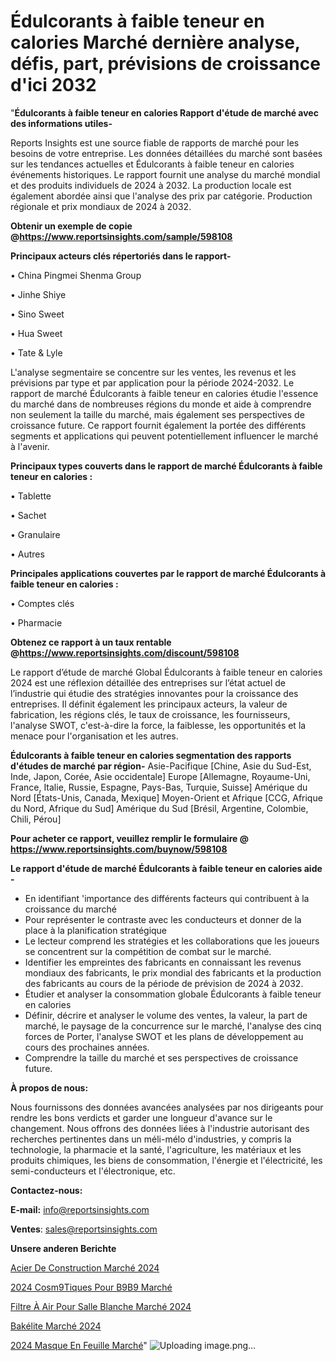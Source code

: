 # Édulcorants à faible teneur en calories Marché dernière analyse, défis, part, prévisions de croissance d'ici 2032

"<strong>Édulcorants à faible teneur en calories Rapport d'étude de marché avec des informations utiles-</strong>

Reports Insights est une source fiable de rapports de marché pour les besoins de votre entreprise. Les données détaillées du marché sont basées sur les tendances actuelles et Édulcorants à faible teneur en calories événements historiques. Le rapport fournit une analyse du marché mondial et des produits individuels de 2024 à 2032. La production locale est également abordée ainsi que l'analyse des prix par catégorie. Production régionale et prix mondiaux de 2024 à 2032.

<strong><b>Obtenir un exemple de copie @</b></strong><a href=https://www.reportsinsights.com/sample/598108><strong><b>https://www.reportsinsights.com/sample/598108</b></strong></a>

<b>Principaux acteurs clés répertoriés dans le rapport-</b>

<b> </b>• China Pingmei Shenma Group

• Jinhe Shiye

• Sino Sweet

• Hua Sweet

• Tate & Lyle

L'analyse segmentaire se concentre sur les ventes, les revenus et les prévisions par type et par application pour la période 2024-2032. Le rapport de marché Édulcorants à faible teneur en calories étudie l'essence du marché dans de nombreuses régions du monde et aide à comprendre non seulement la taille du marché, mais également ses perspectives de croissance future. Ce rapport fournit également la portée des différents segments et applications qui peuvent potentiellement influencer le marché à l'avenir.

<strong>Principaux types couverts dans le rapport de marché Édulcorants à faible teneur en calories :</strong>

• Tablette

• Sachet

• Granulaire

• Autres

<strong>Principales applications couvertes par le rapport de marché Édulcorants à faible teneur en calories :</strong>

• Comptes clés

• Pharmacie

<strong><b>Obtenez ce rapport à un taux rentable @</b></strong><a href=https://www.reportsinsights.com/discount/598108><strong><b>https://www.reportsinsights.com/discount/598108</b></strong></a>

Le rapport d’étude de marché Global Édulcorants à faible teneur en calories 2024 est une réflexion détaillée des entreprises sur l’état actuel de l’industrie qui étudie des stratégies innovantes pour la croissance des entreprises. Il définit également les principaux acteurs, la valeur de fabrication, les régions clés, le taux de croissance, les fournisseurs, l'analyse SWOT, c'est-à-dire la force, la faiblesse, les opportunités et la menace pour l'organisation et les autres.

<strong>Édulcorants à faible teneur en calories segmentation des rapports d'études de marché par région-</strong>
Asie-Pacifique [Chine, Asie du Sud-Est, Inde, Japon, Corée, Asie occidentale]
Europe [Allemagne, Royaume-Uni, France, Italie, Russie, Espagne, Pays-Bas, Turquie, Suisse]
Amérique du Nord [États-Unis, Canada, Mexique]
Moyen-Orient et Afrique [CCG, Afrique du Nord, Afrique du Sud]
Amérique du Sud [Brésil, Argentine, Colombie, Chili, Pérou]

<strong>Pour acheter ce rapport, veuillez remplir le formulaire @   <a href=https://www.reportsinsights.com/buynow/598108>https://www.reportsinsights.com/buynow/598108</a></strong>

<strong>Le rapport d'étude de marché Édulcorants à faible teneur en calories aide -</strong>
<ul>
  <li>En identifiant 'importance des différents facteurs qui contribuent à la croissance du marché</li>
  <li>Pour représenter le contraste avec les conducteurs et donner de la place à la planification stratégique</li>
  <li>Le lecteur comprend les stratégies et les collaborations que les joueurs se concentrent sur la compétition de combat sur le marché.</li>
  <li>Identifier les empreintes des fabricants en connaissant les revenus mondiaux des fabricants, le prix mondial des fabricants et la production des fabricants au cours de la période de prévision de 2024 à 2032.</li>
  <li>Étudier et analyser la consommation globale Édulcorants à faible teneur en calories</li>
  <li>Définir, décrire et analyser le volume des ventes, la valeur, la part de marché, le paysage de la concurrence sur le marché, l'analyse des cinq forces de Porter, l'analyse SWOT et les plans de développement au cours des prochaines années.</li>
  <li>Comprendre la taille du marché et ses perspectives de croissance future.</li>
</ul>
<strong>À propos de nous:</strong>

Nous fournissons des données avancées analysées par nos dirigeants pour rendre les bons verdicts et garder une longueur d'avance sur le changement. Nous offrons des données liées à l'industrie autorisant des recherches pertinentes dans un méli-mélo d'industries, y compris la technologie, la pharmacie et la santé, l'agriculture, les matériaux et les produits chimiques, les biens de consommation, l'énergie et l'électricité, les semi-conducteurs et l'électronique, etc.

<strong>Contactez-nous:</strong>

<strong>E-mail:</strong> <a href=mailto:info@reportsinsights.com>info@reportsinsights.com</a>

<strong>Ventes</strong>: <a href=mailto:sales@reportsinsights.com>sales@reportsinsights.com</a>

<strong>Unsere anderen Berichte</strong>

<a href=https://www.linkedin.com/pulse/acier-de-construction-marchéstratégies-croissance-afhqc/>Acier De Construction Marché 2024</a>

<a href=https://www.linkedin.com/pulse/2024-cosm%C3%A9tiques-pour-b%C3%A9b%C3%A9-march%C3%A9-informations-vaayc/>2024 Cosm9Tiques Pour B9B9 Marché</a>

<a href=https://www.linkedin.com/pulse/filtre-à-air-pour-salle-blanche-marché-couverture-q9gsc/>Filtre À Air Pour Salle Blanche Marché 2024</a>

<a href=https://www.linkedin.com/pulse/bakélite-marchéperspectives-futures-croissance-tendances-pxarc/>Bakélite Marché 2024</a>

<a href=https://www.linkedin.com/pulse/2024-masque-en-feuille-march%C3%A9-segmentation-jijfc/>2024 Masque En Feuille Marché</a>"
![Uploading image.png…]()

